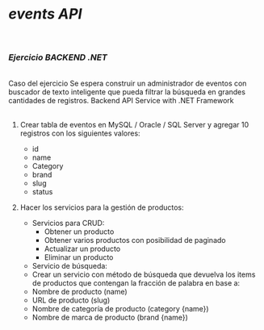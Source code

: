 # ***events API***
<br />

### ***Ejercicio BACKEND .NET***
<br />
Caso del ejercicio
Se espera construir un administrador de eventos con buscador de texto inteligente que pueda filtrar la búsqueda en grandes cantidades de registros.
Backend API Service with .NET Framework
<br />
<br />

1. Crear tabla de eventos en MySQL / Oracle / SQL Server y agregar 10 registros
con los siguientes valores:
   - id
   - name
   - Category
   - brand
   - slug
   - status

2. Hacer los servicios para la gestión de productos:
   - Servicios para CRUD:
       - Obtener un producto
       - Obtener varios productos con posibilidad de paginado
       - Actualizar un producto
       - Eliminar un producto
   - Servicio de búsqueda:
   - Crear un servicio con método de búsqueda que 
   devuelva los items de productos que contengan la 
   fracción de palabra en base a:
   - Nombre de producto (name)
   - URL de producto (slug)
   - Nombre de categoría de producto (category
   {name})
   - Nombre de marca de producto (brand {name})
